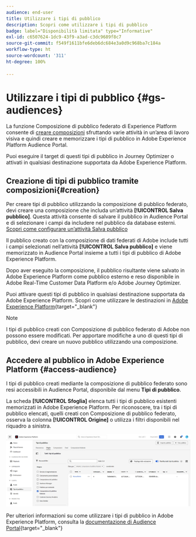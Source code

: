 ```yaml
---
audience: end-user
title: Utilizzare i tipi di pubblico
description: Scopri come utilizzare i tipi di pubblico
badge: label="Disponibilità limitata" type="Informative"
exl-id: c6507624-1dc9-43f9-a3ad-c3dc9689f8c7
source-git-commit: f549f1611bfe6deb6dc684e3a0d9c968ba7c184a
workflow-type: ht
source-wordcount: '311'
ht-degree: 100%

---
```


# Utilizzare i tipi di pubblico {#gs-audiences}

La funzione Composizione di pubblico federato di Experience Platform consente di [creare composizioni](../compositions/gs-compositions.md) sfruttando varie attività in un’area di lavoro visiva e quindi creare e memorizzare i tipi di pubblico in Adobe Experience Platform Audience Portal.

Puoi eseguire il target di questi tipi di pubblico in Journey Optimizer o attivati in qualsiasi destinazione supportata da Adobe Experience Platform.

## Creazione di tipi di pubblico tramite composizioni{#creation}

Per creare tipi di pubblico utilizzando la composizione di pubblico federato, devi creare una composizione che includa un’attività **[!UICONTROL Salva pubblico]**. Questa attività consente di salvare il pubblico in Audience Portal e di selezionare i campi da includere nel pubblico da database esterni. [Scopri come configurare un’attività Salva pubblico](../compositions/activities/save-audience.md)

Il pubblico creato con la composizione di dati federati di Adobe include tutti i campi selezionati nell’attività **[!UICONTROL Salva pubblico]** e viene memorizzato in Audience Portal insieme a tutti i tipi di pubblico di Adobe Experience Platform.

Dopo aver eseguito la composizione, il pubblico risultante viene salvato in Adobe Experience Platform come pubblico esterno e reso disponibile in Adobe Real-Time Customer Data Platform e/o Adobe Journey Optimizer.

Puoi attivare questi tipi di pubblico in qualsiasi destinazione supportata da Adobe Experience Platform. Scopri come utilizzare le destinazioni in [Adobe Experience Platform](https://experienceleague.adobe.com/it/docs/experience-platform/destinations/home){target="_blank"}

>[!NOTE]
>
>I tipi di pubblico creati con Composizione di pubblico federato di Adobe non possono essere modificati. Per apportare modifiche a uno di questi tipi di pubblico, devi creare un nuovo pubblico utilizzando una composizione.

## Accedere al pubblico in Adobe Experience Platform {#access-audience}

I tipi di pubblico creati mediante la composizione di pubblico federato sono resi accessibili in Audience Portal, disponibile dal menu **Tipi di pubblico**.

La scheda **[!UICONTROL Sfoglia]** elenca tutti i tipi di pubblico esistenti memorizzati in Adobe Experience Platform. Per riconoscere, tra i tipi di pubblico elencati, quelli creati con Composizione di pubblico federato, osserva la colonna **[!UICONTROL Origine]** o utilizza i filtri disponibili nel riquadro a sinistra.

![](assets/audiences-list.png)

Per ulteriori informazioni su come utilizzare i tipi di pubblico in Adobe Experience Platform, consulta la [documentazione di Audience Portal](https://experienceleague.adobe.com/it/docs/experience-platform/segmentation/ui/audience-portal){target="_blank"}

<!-- add link to this donc once published: https://jira.corp.adobe.com/browse/PLAT-198674-->